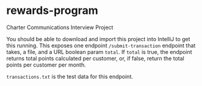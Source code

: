 # rewards-program
Charter Communications Interview Project

You should be able to download and import this project into IntelliJ to get this running. This exposes one endpoint `/submit-transaction` endpoint that takes, a file, and a URL boolean param `total`. If `total` is true, the endpoint returns total points calculated per customer, or, if false, return the total points per customer per month.

`transactions.txt` is the test data for this endpoint.
